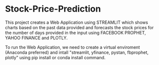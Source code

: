 # Stock-Price-Prediction
This project creates a Web Application using STREAMLIT which shows charts based on the past data provided and forecasts the stock prices for the number of days provided in the input using FACEBOOK PROPHET, YAHOO FINANCE and PLOTLY.

To run the Web Application, we need to create a virtual enviroment (Anaconda preferred) and intall "streamlit, yfinance, pystan, fbprophet, plotly" using pip install or conda install command.

